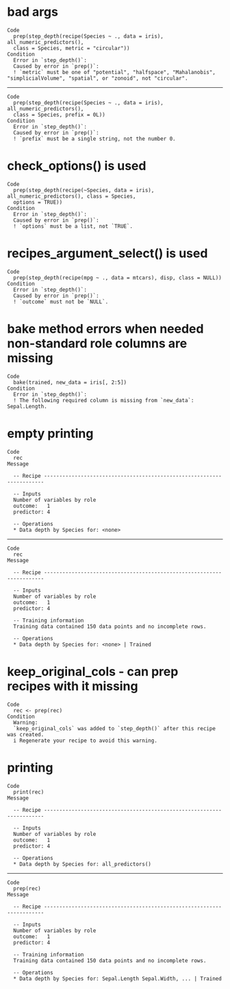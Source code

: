 # bad args

    Code
      prep(step_depth(recipe(Species ~ ., data = iris), all_numeric_predictors(),
      class = Species, metric = "circular"))
    Condition
      Error in `step_depth()`:
      Caused by error in `prep()`:
      ! `metric` must be one of "potential", "halfspace", "Mahalanobis", "simplicialVolume", "spatial", or "zonoid", not "circular".

---

    Code
      prep(step_depth(recipe(Species ~ ., data = iris), all_numeric_predictors(),
      class = Species, prefix = 0L))
    Condition
      Error in `step_depth()`:
      Caused by error in `prep()`:
      ! `prefix` must be a single string, not the number 0.

# check_options() is used

    Code
      prep(step_depth(recipe(~Species, data = iris), all_numeric_predictors(), class = Species,
      options = TRUE))
    Condition
      Error in `step_depth()`:
      Caused by error in `prep()`:
      ! `options` must be a list, not `TRUE`.

# recipes_argument_select() is used

    Code
      prep(step_depth(recipe(mpg ~ ., data = mtcars), disp, class = NULL))
    Condition
      Error in `step_depth()`:
      Caused by error in `prep()`:
      ! `outcome` must not be `NULL`.

# bake method errors when needed non-standard role columns are missing

    Code
      bake(trained, new_data = iris[, 2:5])
    Condition
      Error in `step_depth()`:
      ! The following required column is missing from `new_data`: Sepal.Length.

# empty printing

    Code
      rec
    Message
      
      -- Recipe ----------------------------------------------------------------------
      
      -- Inputs 
      Number of variables by role
      outcome:   1
      predictor: 4
      
      -- Operations 
      * Data depth by Species for: <none>

---

    Code
      rec
    Message
      
      -- Recipe ----------------------------------------------------------------------
      
      -- Inputs 
      Number of variables by role
      outcome:   1
      predictor: 4
      
      -- Training information 
      Training data contained 150 data points and no incomplete rows.
      
      -- Operations 
      * Data depth by Species for: <none> | Trained

# keep_original_cols - can prep recipes with it missing

    Code
      rec <- prep(rec)
    Condition
      Warning:
      `keep_original_cols` was added to `step_depth()` after this recipe was created.
      i Regenerate your recipe to avoid this warning.

# printing

    Code
      print(rec)
    Message
      
      -- Recipe ----------------------------------------------------------------------
      
      -- Inputs 
      Number of variables by role
      outcome:   1
      predictor: 4
      
      -- Operations 
      * Data depth by Species for: all_predictors()

---

    Code
      prep(rec)
    Message
      
      -- Recipe ----------------------------------------------------------------------
      
      -- Inputs 
      Number of variables by role
      outcome:   1
      predictor: 4
      
      -- Training information 
      Training data contained 150 data points and no incomplete rows.
      
      -- Operations 
      * Data depth by Species for: Sepal.Length Sepal.Width, ... | Trained

